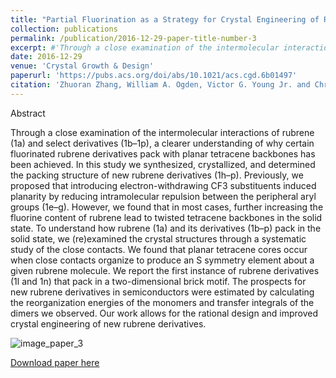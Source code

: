 ```yaml
---
title: "Partial Fluorination as a Strategy for Crystal Engineering of Rubrene Derivatives"
collection: publications
permalink: /publication/2016-12-29-paper-title-number-3
excerpt: #'Through a close examination of the intermolecular interactions of rubrene (1a) and select derivatives (1b–1p), a clearer understanding of why certain fluorinated rubrene derivatives pack with planar tetracene backbones has been achieved. In this study we synthesized, crystallized, and determined the packing structure of new rubrene derivatives (1h–p). Previously, we proposed that introducing electron-withdrawing CF3 substituents induced planarity by reducing intramolecular repulsion between the peripheral aryl groups (1e–g). However, we found that in most cases, further increasing the fluorine content of rubrene lead to twisted tetracene backbones in the solid state. To understand how rubrene (1a) and its derivatives (1b–p) pack in the solid state, we (re)examined the crystal structures through a systematic study of the close contacts. We found that planar tetracene cores occur when close contacts organize to produce an S symmetry element about a given rubrene molecule. We report the first instance of rubrene derivatives (1l and 1n) that pack in a two-dimensional brick motif. The prospects for new rubrene derivatives in semiconductors were estimated by calculating the reorganization energies of the monomers and transfer integrals of the dimers we observed. Our work allows for the rational design and improved crystal engineering of new rubrene derivatives.'
date: 2016-12-29
venue: 'Crystal Growth & Design'
paperurl: 'https://pubs.acs.org/doi/abs/10.1021/acs.cgd.6b01497'
citation: 'Zhuoran Zhang, William A. Ogden, Victor G. Young Jr. and Christopher J. Douglas &quot;Partial Fluorination as a Strategy for Crystal Engineering of Rubrene Derivatives&quot; <i>Cryst. Growth Des.</i> <strong>2017</strong>, <i>17</i>, 643-658.'
---
```

Abstract

Through a close examination of the intermolecular interactions of rubrene (1a) and select derivatives (1b–1p), a clearer understanding of why certain fluorinated rubrene derivatives pack with planar tetracene backbones has been achieved. In this study we synthesized, crystallized, and determined the packing structure of new rubrene derivatives (1h–p). Previously, we proposed that introducing electron-withdrawing CF3 substituents induced planarity by reducing intramolecular repulsion between the peripheral aryl groups (1e–g). However, we found that in most cases, further increasing the fluorine content of rubrene lead to twisted tetracene backbones in the solid state. To understand how rubrene (1a) and its derivatives (1b–p) pack in the solid state, we (re)examined the crystal structures through a systematic study of the close contacts. We found that planar tetracene cores occur when close contacts organize to produce an S symmetry element about a given rubrene molecule. We report the first instance of rubrene derivatives (1l and 1n) that pack in a two-dimensional brick motif. The prospects for new rubrene derivatives in semiconductors were estimated by calculating the reorganization energies of the monomers and transfer integrals of the dimers we observed. Our work allows for the rational design and improved crystal engineering of new rubrene derivatives.

![image_paper_3](https://pubs.acs.org/na101/home/literatum/publisher/achs/journals/content/cgdefu/2017/cgdefu.2017.17.issue-2/acs.cgd.6b01497/20170126/images/medium/cg-2016-014975_0023.gif)

[Download paper here](https://github.com/zhuoranzhang-ryan/website/files/paper3.pdf)
